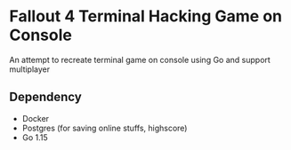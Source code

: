 # Fallout 4 Terminal Hacking Game on Console

An attempt to recreate terminal game on console using Go and support multiplayer

## Dependency

- Docker
- Postgres (for saving online stuffs, highscore)
- Go 1.15
